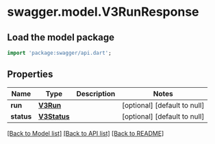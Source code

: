 # swagger.model.V3RunResponse

## Load the model package
```dart
import 'package:swagger/api.dart';
```

## Properties
Name | Type | Description | Notes
------------ | ------------- | ------------- | -------------
**run** | [**V3Run**](V3Run.md) |  | [optional] [default to null]
**status** | [**V3Status**](V3Status.md) |  | [optional] [default to null]

[[Back to Model list]](../README.md#documentation-for-models) [[Back to API list]](../README.md#documentation-for-api-endpoints) [[Back to README]](../README.md)

